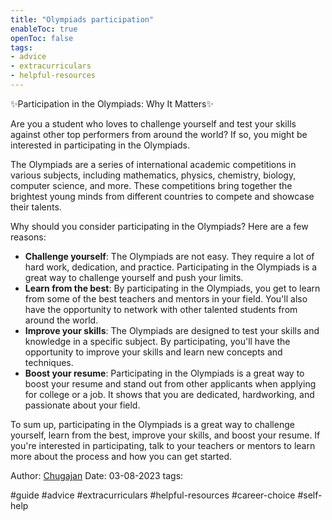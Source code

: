 ```yaml
---
title: "Olympiads participation"
enableToc: true
openToc: false
tags:
- advice 
- extracurriculars
- helpful-resources
---
```


✨Participation in the Olympiads: Why It Matters✨

Are you a student who loves to challenge yourself and test your skills against other top performers from around the world? If so, you might be interested in participating in the Olympiads.

The Olympiads are a series of international academic competitions in various subjects, including mathematics, physics, chemistry, biology, computer science, and more. These competitions bring together the brightest young minds from different countries to compete and showcase their talents.

Why should you consider participating in the Olympiads? Here are a few reasons:

- **Challenge yourself**: The Olympiads are not easy. They require a lot of hard work, dedication, and practice. Participating in the Olympiads is a great way to challenge yourself and push your limits.
- **Learn from the best**: By participating in the Olympiads, you get to learn from some of the best teachers and mentors in your field. You'll also have the opportunity to network with other talented students from around the world.
- **Improve your skills**: The Olympiads are designed to test your skills and knowledge in a specific subject. By participating, you'll have the opportunity to improve your skills and learn new concepts and techniques.
- **Boost your resume**: Participating in the Olympiads is a great way to boost your resume and stand out from other applicants when applying for college or a job. It shows that you are dedicated, hardworking, and passionate about your field.

To sum up, participating in the Olympiads is a great way to challenge yourself, learn from the best, improve your skills, and boost your resume. If you're interested in participating, talk to your teachers or mentors to learn more about the process and how you can get started.

Author: [Chugajan](https://t.me/Chugajan)
Date: 03-08-2023
tags:

#guide 
#advice 
#extracurriculars
#helpful-resources
#career-choice
#self-help
